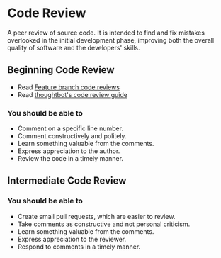 # Code Review

A peer review of source code. It is intended to find and fix mistakes overlooked in the initial development phase, improving both the overall quality of software and the developers' skills.

## Beginning Code Review

* Read [Feature branch code reviews](http://smartbear.com/SmartBear/media/pdfs/WP-CC-11-Best-Practices-of-Peer-Code-Review.pdf)
* Read [thoughtbot's code review guide](https://github.com/thoughtbot/guides/tree/master/code-review)

### You should be able to

* Comment on a specific line number.
* Comment constructively and politely.
* Learn something valuable from the comments.
* Express appreciation to the author.
* Review the code in a timely manner.

## Intermediate Code Review

### You should be able to

* Create small pull requests, which are easier to review.
* Take comments as constructive and not personal criticism.
* Learn something valuable from the comments.
* Express appreciation to the reviewer.
* Respond to comments in a timely manner.
